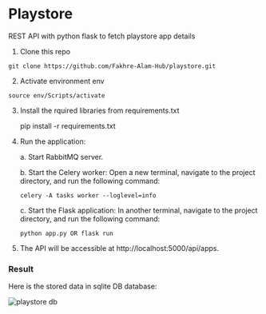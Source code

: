# Playstore

REST API with python flask to fetch playstore app details

1. Clone this repo

  `git clone https://github.com/Fakhre-Alam-Hub/playstore.git`

2. Activate environment env

  `source env/Scripts/activate`
 
3. Install the rquired libraries from requirements.txt
    
    pip install -r requirements.txt

4. Run the application:

    a. Start RabbitMQ server.
  
    b. Start the Celery worker: Open a new terminal, navigate to the project directory, and run the following command:
  
    `celery -A tasks worker --loglevel=info `
    
    c. Start the Flask application: In another terminal, navigate to the project directory, and run the following command:
  
    `python app.py
    OR
    flask run`
   
5. The API will be accessible at http://localhost:5000/api/apps.

### Result

Here is the stored data in sqlite DB database:


![playstore db](https://github.com/Fakhre-Alam-Hub/playstore/assets/60462475/12fc446a-6791-4c8b-b229-a2886c33d432)


